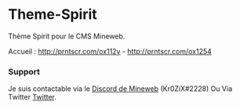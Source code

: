 # Theme-Spirit
Thème Spirit pour le CMS Mineweb.

Accueil : http://prntscr.com/ox112y - http://prntscr.com/ox1254 

### Support

Je suis contactable via le [Discord de Mineweb](https://discord.gg/Qq7WqkJ) (Kr0ZiX#2228) 
Ou 
Via Twitter [Twitter](https://twitter.com/Kr0ZiX).

